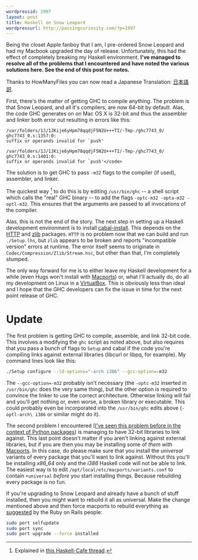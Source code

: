 ```yaml
---
wordpressid: 1997
layout: post
title: Haskell on Snow Leopard
wordpressurl: http://passingcuriosity.com/?p=1997
---
```


Being the closet Apple fanboy that I am, I pre-ordered Snow Leopard and had my
Macbook upgraded the day of release. Unfortunately, this had the effect of
completely breaking my Haskell environment. **I've managed to resolve all of
the problems that I encountered and have noted the various solutions here. See
the end of this post for notes.**

Thanks to HowManyFiles you can now read a Japanese Translation:  [日本語訳](http://haskell.g.hatena.ne.jp/HowManyFiles/20100211).

First, there's the matter of getting GHC to compile anything. The problem is
that Snow Leopard, and all it's compilers, are now 64-bit by default. Alas,
the code GHC generates on on Mac OS X is 32-bit and thus the assembler and
linker both error out resulting in errors like this:

    /var/folders/1J/1JKije6yHpm78qqdjF5N2U+++TI/-Tmp-/ghc7743_0/ ghc7743_0.s:1357:0:
    suffix or operands invalid for `push'

    /var/folders/1J/1JKije6yHpm78qqdjF5N2U+++TI/-Tmp-/ghc7743_0/ ghc7743_0.s:1401:0:
    suffix or operands invalid for `push'</code>

The solution is to get GHC to pass `-m32` flags to the compiler (if used),
assembler, and linker.

The quickest way [^1] to do this is by editing `/usr/bin/ghc` -- a shell
script which calls the "real" GHC binary -- to add the flags `-optc-m32
-opta-m32 -optl-m32`. This ensures that the arguments are passed to all
invocations of the compiler.

[^1]: Explained in [this Haskell-Cafe
thread](http://www.mail-archive.com/haskell-cafe@haskell.org/msg64038.html).

Alas, this is not the end of the story. The next step in setting up a Haskell
development environment is to install
[cabal-install](http://haskell.org/cabal/). This depends on the
[HTTP](http://hackage.haskell.org/package/HTTP) and
[zlib](http://hackage.haskell.org/package/zlib) packages. `HTTP` is no problem
now that we can build and run `./Setup.lhs`, but `zlib` appears to be broken
and reports "incompatible version" errors at runtime. The error itself seems
to originate in `Codec/Compression/Zlib/Stream.hsc`, but other than that, I'm
completely stumped.

The only way forward for me is to either leave my Haskell development for a
while (even Hugs won't install with [Macports](http://www.macports.org/)) or,
what I'll actually do, do all my development on Linux in a
[VirtualBox](http://www.virtualbox.org/). This is obviously less than ideal
and I hope that the GHC developers can fix the issue in time for the next
point release of GHC.

# Update #

The first problem is getting GHC to compile, assemble, and link 32-bit code.
This involves a modifying the `ghc` script as noted above, but also requires
that you pass a bunch of flags to `Setup` and cabal if the code you're
compiling links against external libraries (libcurl or libpq, for example). My
command lines look like this:

``````sh
./Setup configure --ld-options="-arch i386" --gcc-option=-m32
``````

The `--gcc-option=-m32` probably isn't necessary (the `-optc-m32` inserted in
`/usr/bin/ghc` does the very same thing), but the other option is required to
convince the linker to use the correct architecture. Otherwise linking will
fail and you'll get nothing or, even worse, a broken library or executable.
This could probably even be incorporated into the `/usr/bin/ghc` edits above
(`-optl-arch\ i386` or similar might do it).

The second problem I encountered ([I've seen this problem before in the
context of Python packages](/2009/installing-pil-on-mac-os-x-leopard/)) is
managing to have 32-bit libraries to link against. This last point doesn't
matter if you aren't linking against external libraries, but if you are then
you may be installing some of *them* with
[Macports](http://www.macports.org/). In this case, do please make sure that
you install the *universal* variants of every package that you'll want to link
against. Without this you'll be installing *x86_64* only and the *i386*
Haskell code will not be able to link. The easiest way is to edit
`/opt/local/etc/macports/variants.conf` to contain `+universal` *before* you
start installing things. Because rebuilding every package is no fun.

If you're upgrading to Snow Leopard and already have a bunch of stuff
installed, then you might want to rebuild it all as universal. Make the change
mentioned above and then force macports to rebuild everything as
[suggested](http://weblog.rubyonrails.org/2009/8/30/upgrading-to-snow-leopard)
by the Ruby on Rails people:

``````sh
sudo port selfupdate
sudo port sync
sudo port upgrade --force installed
``````
